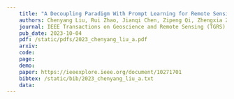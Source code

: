 ```yaml
---
    title: "A Decoupling Paradigm With Prompt Learning for Remote Sensing Image Change Captioning"
    authors: Chenyang Liu, Rui Zhao, Jianqi Chen, Zipeng Qi, Zhengxia Zou and  **Zhenwei Shi**
    journal: IEEE Transactions on Geoscience and Remote Sensing (TGRS)
    pub_date: 2023-10-04
    pdf: /static/pdfs/2023_chenyang_liu_a.pdf
    arxiv: 
    code: 
    page: 
    demo: 
    paper: https://ieeexplore.ieee.org/document/10271701
    bibtex: /static/bib/2023_chenyang_liu_a.txt
    data:
---
```

    
